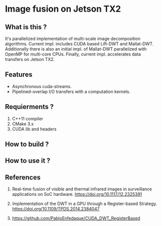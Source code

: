 # Image fusion on Jetson TX2

What is this ? 
--------------
It's parallelized implementation of multi-scale image decomposition algorithms. Current impl. includes CUDA based Lift-DWT and Mallat-DWT. Additionally there is also an initial impl. of Mallat-DWT parallelized with OpenMP for multi-core CPUs. Finally, current impl. accelerates data transfers on Jetson TX2.

Features
----------
- Asynchronous cuda-streams.
- Pipelined-overlap I/O transfers with a computation kernels.

Requierments ?
---------------
1. C++11 compiler
2. CMake 3.x
3. CUDA lib and headers

How to build ?
---------------
  
How to use it ?
----------------


References
------------
1) Real-time fusion of visible and thermal infrared images in surveillance applications on SoC hardware. https://doi.org/10.1117/12.2325391

2) Implementation of the DWT in a GPU through a Register-based Strategy. https://doi.org/10.1109/TPDS.2014.2384047

3) https://github.com/PabloEnfedaque/CUDA_DWT_RegisterBased

